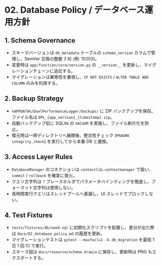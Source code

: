# 02. Database Policy / データベース運用方針

## 1. Schema Governance
- スキーマバージョンは `db_metadata` テーブルの `schema_version` カラムで管理し、SemVer 互換の整数 3 桁 (例: 10203)。
- 変更時は `app/function/core/version.py` の `__version__` を更新し、マイグレーションチェーンに追記する。
- マイグレーションは冪等性を重視し、`IF NOT EXISTS` / `ALTER TABLE ADD COLUMN` のみを利用する。

## 2. Backup Strategy
- `%APPDATA%/DuelPerformanceLogger/backups/` に ZIP バックアップを保存。ファイル名は `DPL_{app_version}_{timestamp}.zip`。
- 自動バックアップ前に SQLite の `VACUUM` を実施し、ファイル断片化を防止。
- 復元時は一時ディレクトリへ展開後、整合性チェック (`PRAGMA integrity_check`) を実行してから本番 DB と置換。

## 3. Access Layer Rules
- `DatabaseManager` のコネクションは `contextlib.contextmanager` で扱い、`commit` / `rollback` を確実に発火。
- クエリ文字列は `?` プレースホルダでパラメータバインディングを徹底し、フォーマット文字列は使用しない。
- 長時間実行クエリはスレッドプールへ委譲し、UI スレッドでブロックしない。

## 4. Test Fixtures
- `tests/fixtures/db/seed.sql` に初期化スクリプトを配置し、差分が出た際は `docs/02_database_policy.md` の履歴を更新。
- マイグレーションテストは `pytest --maxfail=1 -k db_migration` を最低 1 日 1 回 CI で実行。
- スキーマ図は `docs/resource/schema.drawio` に保存し、更新時は PNG もエクスポートする。
